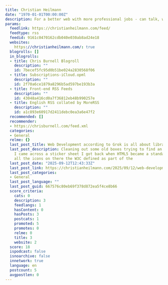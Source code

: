 ```yaml
---
title: Christian Heilmann
date: "1970-01-01T00:00:00Z"
description: For a better web with more professional jobs - can talk, will travel
params:
  feedlink: https://christianheilmann.com/feed/
  feedtype: rss
  feedid: 9161c0470162cdb040e030ab8ad24e18
  websites:
    https://christianheilmann.com/: true
  blogrolls: []
  in_blogrolls:
  - title: Chris Burnell Blogroll
    description: ""
    id: 7becef5fc95d0b51be024a2830568f06
  - title: Subscriptions-iCloud.opml
    description: ""
    id: 2f70a6ce1879a8296b5ad597be193b3a
  - title: Front-end RSS Feeds
    description: ""
    id: 43048a416cd0a7f36812eb48b990257e
  - title: English RSS collated by MoreRSS
    description: ""
    id: a1c893e60917d2411debc0ea3a6e47f2
  recommended: []
  recommender:
  - https://chrisburnell.com/feed.xml
  categories:
  - General
  relme: {}
  last_post_title: Web Development according to Grok is all about libraries…
  last_post_description: Cleaning out some old boxes trying to find an old work contract
    I came across a sticker sheet I got back when HTML5 became a standard that has
    all the icons on there the W3C defined as part of the
  last_post_date: "2025-09-12T12:43:33Z"
  last_post_link: https://christianheilmann.com/2025/09/12/web-development-according-to-grok-is-all-about-libraries/
  last_post_categories:
  - General
  last_post_language: ""
  last_post_guid: 667576c80eb69f378d872ea5f4ce8b66
  score_criteria:
    cats: 0
    description: 3
    feedlangs: 1
    hasContent: 0
    hasPosts: 3
    postcats: 1
    promoted: 5
    promotes: 0
    relme: 0
    title: 3
    website: 2
  score: 18
  ispodcast: false
  isnoarchive: false
  innetwork: true
  language: en
  postcount: 5
  avgpostlen: 0
---
```

